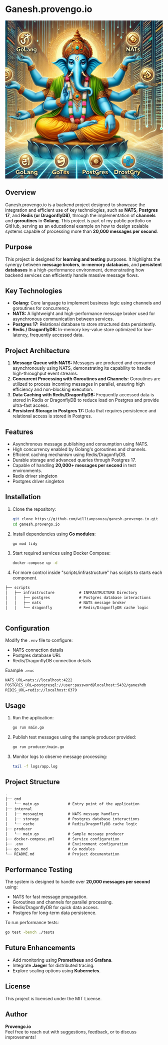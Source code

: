 # Ganesh.provengo.io

![Ganesh Processing Messages](./assets/ganesh.provengo.io.webp)


## Overview
Ganesh.provengo.io is a backend project designed to showcase the integration and efficient use of key technologies, such as **NATS**, **Postgres 17**, and **Redis (or DragonflyDB)**, through the implementation of **channels** and **goroutines** in **Golang**. This project is part of my public portfolio on GitHub, serving as an educational example on how to design scalable systems capable of processing more than **20,000 messages per second**.

## Purpose
This project is designed for **learning and testing** purposes. It highlights the synergy between **message brokers**, **in-memory databases**, and **persistent databases** in a high-performance environment, demonstrating how backend services can efficiently handle massive message flows.

## Key Technologies
- **Golang:** Core language to implement business logic using channels and goroutines for concurrency.
- **NATS:** A lightweight and high-performance message broker used for asynchronous communication between services.
- **Postgres 17:** Relational database to store structured data persistently.
- **Redis / DragonflyDB:** In-memory key-value store optimized for low-latency, frequently accessed data.

## Project Architecture
1. **Message Queue with NATS:** Messages are produced and consumed asynchronously using NATS, demonstrating its capability to handle high-throughput event streams.
2. **Concurrent Processing with Goroutines and Channels:** Goroutines are utilized to process incoming messages in parallel, ensuring high efficiency and non-blocking execution.
3. **Data Caching with Redis/DragonflyDB:** Frequently accessed data is stored in Redis or DragonflyDB to reduce load on Postgres and provide ultra-fast access.
4. **Persistent Storage in Postgres 17:** Data that requires persistence and relational access is stored in Postgres.

## Features
- Asynchronous message publishing and consumption using NATS.
- High concurrency enabled by Golang's goroutines and channels.
- Efficient caching mechanism using Redis/DragonflyDB.
- Durable storage and advanced queries through Postgres 17.
- Capable of handling **20,000+ messages per second** in test environments.
- Redis driver singleton
- Postgres driver singleton

## Installation
1. Clone the repository:
   ```bash
   git clone https://github.com/willianpsouza/ganesh.provengo.io.git
   cd ganesh.provengo.io
   ```
2. Install dependencies using **Go modules**:
   ```bash
   go mod tidy
   ```
3. Start required services using Docker Compose:
   ```bash
   docker-compose up -d
   ```
4. For more control inside "scripts/infrastructure" has scripts to starts each component.
```
├── scripts
│   ├── infrastructure           # INFRASTRUCTURE Directory
│   │   ├── postgres             # Postgres database interactions
│   │   ├── nats                 # NATS message broker
│   │   └── dragonfly            # Redis/DragonflyDB cache logic
   
```

## Configuration
Modify the `.env` file to configure:
- NATS connection details
- Postgres database URL
- Redis/DragonflyDB connection details

Example `.env`:
```
NATS_URL=nats://localhost:4222
POSTGRES_URL=postgresql://user:password@localhost:5432/ganeshdb
REDIS_URL=redis://localhost:6379
```

## Usage
1. Run the application:
   ```bash
   go run main.go
   ```
2. Publish test messages using the sample producer provided:
   ```bash
   go run producer/main.go
   ```
3. Monitor logs to observe message processing:
   ```bash
   tail -f logs/app.log
   ```

## Project Structure
```
.
├── cmd
│   └── main.go             # Entry point of the application
├── internal
│   ├── messaging           # NATS message handlers
│   ├── storage             # Postgres database interactions
│   └── cache               # Redis/DragonflyDB cache logic
├── producer
│   └── main.go             # Sample message producer
├── docker-compose.yml      # Service configuration
├── .env                    # Environment configuration
├── go.mod                  # Go modules
└── README.md               # Project documentation
```

## Performance Testing
The system is designed to handle over **20,000 messages per second** using:
- NATS for fast message propagation.
- Goroutines and channels for parallel processing.
- Redis/DragonflyDB for quick data access.
- Postgres for long-term data persistence.

To run performance tests:
```bash
go test -bench ./tests
```

## Future Enhancements
- Add monitoring using **Prometheus** and **Grafana**.
- Integrate **Jaeger** for distributed tracing.
- Explore scaling options using **Kubernetes**.

## License
This project is licensed under the MIT License.

## Author
**Provengo.io**  
Feel free to reach out with suggestions, feedback, or to discuss improvements!


